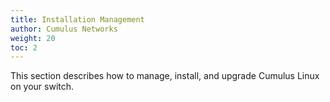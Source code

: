 ```yaml
---
title: Installation Management
author: Cumulus Networks
weight: 20
toc: 2
---
```

This section describes how to manage, install, and upgrade Cumulus Linux on your switch.
